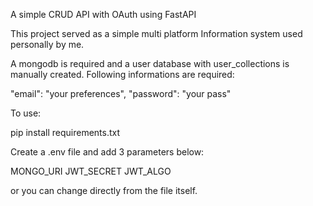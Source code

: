 A simple CRUD API with OAuth using FastAPI

This project served as a simple multi platform Information system used personally by me. 

A mongodb is required and a user database with user_collections is manually created. Following informations are required:

  "email": "your preferences",
  "password": "your pass"

To use: 

pip install requirements.txt

Create a .env file and add 3 parameters below:

MONGO_URI
JWT_SECRET
JWT_ALGO

or you can change directly from the file itself.
